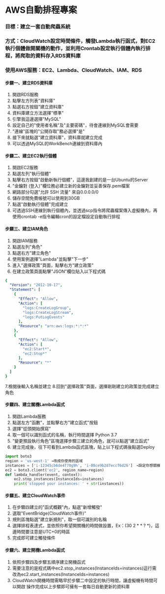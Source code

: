 # AWS自動排程專案

### 目標：建立一套自動爬蟲系統
### 方式：CloudWatch設定時間條件，觸發Lambda執行函式，對EC2執行個體做開關機的動作，並利用Crontab設定執行個體內執行排程，將爬取的資料存入RDS資料庫
### 使用AWS服務：EC2、Lambda、CloudWatch、IAM、RDS

#### 步驟一、建立RDS資料庫
1.	開啟RDS服務
2.	點擊左方列表"資料庫"
3.	點選右方按鈕"建立資料庫"
4.	資料庫建立方法選擇"標準"
5.	引擎我這邊選擇"MySQL"
6.	設定自己的"使用者名稱"及"主要密碼"，待會連線到MySQL會需要
7.	"連線"區塊的"公開存取"務必選擇"是"
8.	接下來就點選"建立資料庫"，資料庫就建立完成
9.	可以透過MySQL的WorkBench連線到資料庫內

#### 步驟二、建立EC2執行個體
1.	開啟EC2服務
2.	點選左列"執行個體"
3.	點擊右方按鈕"啟動新執行個體"，這邊我創建的是一台Ubuntu的Server
4.	"金鑰對 (登入)"欄位務必建立新的金鑰對並妥善保存.pem檔案
5.	網路部分勾選"允許 SSH 流量" 來自0.0.0.0/0
6.	儲存空間免費帳號可以使用到30GB
7.	點選"啟動執行個體"完成建立
8.	可透過SSH連線到執行個體內，並透過scp指令將爬蟲檔案傳入虛擬機內，再使用crontab -e指令編輯cron的設定檔設定自動執行排程

#### 步驟三、建立IAM角色
1.	開啟IAM服務
2.	點選左列"角色"
3.	點選右方"建立角色"
4.	使用案例選擇"Lambda"並點擊"下一步"
5.	進入"選擇政策"頁面，點擊右方"建立政策"
6.	在建立政策頁面點擊"JSON"欄位貼入以下程式碼

```yaml
{
  "Version": "2012-10-17",
  "Statement": [
    {
      "Effect": "Allow",
      "Action": [
        "logs:CreateLogGroup",
        "logs:CreateLogStream",
        "logs:PutLogEvents"
      ],
      "Resource": "arn:aws:logs:*:*:*"
    },
    {
      "Effect": "Allow",
      "Action": [
        "ec2:Start*",
        "ec2:Stop*"
      ],
      "Resource": "*"
    }
  ]
}
```

7.檢閱後輸入名稱並建立
8.回到"選擇政策"頁面，選擇剛剛建立的政策並完成建立角色

#### 步驟四、建立關機Lambda函式
1.	開啟Lambda服務
2.	點選左方"函數"，並點擊右方"建立函式"按鈕
3.	選擇"從頭開始撰寫"
4.	取一個可以識別函式的名稱，執行時間選擇 Python 3.7
5.	"變更預設執行角色"區塊選擇步驟三建立的角色，就可以點選"建立函式"
6.	建立完成後，往下可看到Lambda函式區塊，貼上以下程式碼後點選Deploy

```python
import boto3
region = 'us-west-1' →改成你使用的區域
instances = ['i-12345cb6de4f78g9h', 'i-08ce9b2d7eccf6d26']　→設定你想關機的EC2執行個體ID，可以到EC2執行個體介面找到ID，需使用陣列定義
ec2 = boto3.client('ec2', region_name=region)
def lambda_handler(event, context):
    ec2.stop_instances(InstanceIds=instances)
    print('stopped your instances: ' + str(instances))
```

#### 步驟五、建立CloudWatch事件
1.	在步驟四建立的"函式概觀"內，點選"新增觸發"
2.	選取"EventBridge(CloudWatch事件)"
3.	規則區塊點選"建立新規則"，取一個可識別的名稱
4.	選擇排程表達式，並依照你希望開關機的時間做設置，Ex：(30 2 * * ? *)，這邊時間要注意是UTC+0的時區
5.	完成即可建立觸發條件

#### 步驟六、建立開機Lambda函式
1.	依照步驟四及步驟五順序建立開機函式
2.	需要注意的是程式碼中ec2.stop_instances(InstanceIds=instances)這行需改為ec2.start_instances(InstanceIds=instances)
3.	CloudWatch開機時間需略早於步驟二中設定的執行時間，讓虛擬機有時間可以開啟
操作完成以上步驟即可擁有一套每日自動更新的資料庫
